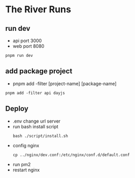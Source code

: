 # The River Runs

## run dev
- api port 3000
- web port 8080
```
pnpm run dev
```

## add package project
- pnpm add -filter [project-name] [package-name]

```
pnpm add -filter api dayjs
```

## Deploy
- .env change url server
- run bash install script
  ```
  bash ./script/install.sh
  ```
- config nginx
  ```
  cp ../nginx/dev.conf:/etc/nginx/conf.d/default.conf
  ```
- run pm2
- restart nginx

